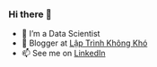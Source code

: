 ### Hi there 👋

- 🤔 I’m a Data Scientist
- 💬 Blogger at [Lập Trình Không Khó](http://nguyenvanhieu.vn/)
- 📫 See me on [LinkedIn](https://www.linkedin.com/in/nguyenvanhieuvn/)
